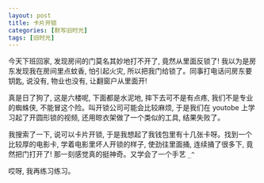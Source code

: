 ```yaml
---
layout: post
title: 卡片开锁
categories: [默写旧时光]
tags: [旧时光]
---
```


今天下班回家, 发现房间的门莫名其妙地打不开了, 竟然从里面反锁了! 我以为是房东发现我在房间里点蚊香, 怕引起火灾, 所以把我门给锁了。同事打电话问房东要钥匙, 说没有, 物业也没有, 让翻窗户从里面开!

真是日了狗了, 这是六楼呢, 下面都是水泥地, 摔下去可不是有点疼, 我们不是专业的蜘蛛侠, 不能冒这个险。叫开锁公司可能会比较麻烦, 于是我们在 youtobe 上学习起了开圆形锁的视频, 还用晾衣架做了一个类似的工具, 结果失败了。

我搜索了一下, 说可以卡片开锁, 于是我想起了我钱包里有十几张卡呀。找到一个比较厚的电影卡, 学着电影里坏人开锁的样子, 使劲往里面捅, 连续捅了很多下, 竟然把门打开了! 那一刻感觉真的挺神奇。又学会了一个手艺 `_^`

哎呀, 我再练习练习。
